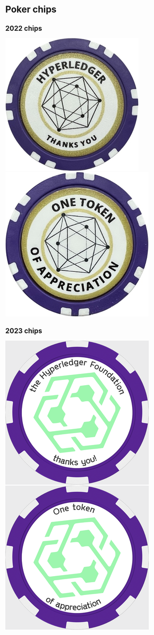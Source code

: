 # Poker chips

## 2022 chips

![](https://raw.githubusercontent.com/ryjones/recognition/main/token-reverse.jpg)
![](https://raw.githubusercontent.com/ryjones/recognition/main/token-obverse.jpg)

## 2023 chips

![](https://raw.githubusercontent.com/ryjones/recognition/main/2023-reverse.png)
![](https://raw.githubusercontent.com/ryjones/recognition/main/2023-obverse.png)

